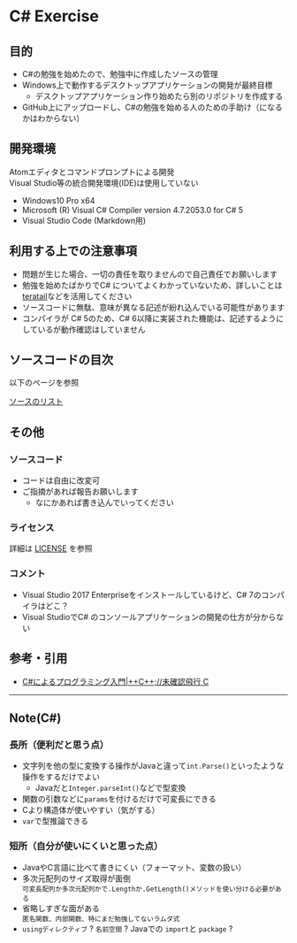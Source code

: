 # C# Exercise
## 目的
- C#の勉強を始めたので、勉強中に作成したソースの管理
- Windows上で動作するデスクトップアプリケーションの開発が最終目標
  * デスクトップアプリケーション作り始めたら別のリポジトリを作成する
- GitHub上にアップロードし、C#の勉強を始める人のための手助け（になるかはわからない）

## 開発環境
Atomエディタとコマンドプロンプトによる開発  
Visual Studio等の統合開発環境(IDE)は使用していない
- Windows10 Pro x64
- Microsoft (R) Visual C# Compiler version 4.7.2053.0 for C# 5
- Visual Studio Code (Markdown用)

## 利用する上での注意事項
- 問題が生じた場合、一切の責任を取りませんので自己責任でお願いします
- 勉強を始めたばかりでC# についてよくわかっていないため、詳しいことは[teratail](https://teratail.com/)などを活用してください
- ソースコードに無駄、意味が異なる記述が紛れ込んでいる可能性があります
- コンパイラが C# 5のため、C# 6以降に実装された機能は、記述するようにしているが動作確認はしていません

## ソースコードの目次
以下のページを参照  

[ソースのリスト](https://github.com/mryyomutga/CS_Exercise/blob/master/SourceList.md)

## その他
### ソースコード
- コードは自由に改変可
- ご指摘があれば報告お願いします  
    * なにかあれば書き込んでいってください

### ライセンス
詳細は [LICENSE](https://github.com/mryyomutga/CS_Exercise/blob/master/LICENSE) を参照

### コメント
- Visual Studio 2017 Enterpriseをインストールしているけど、C# 7のコンパイラはどこ？
- Visual StudioでC# のコンソールアプリケーションの開発の仕方が分からない

## 参考・引用
- [C#によるプログラミング入門|++C++;//未確認飛行 C](http://ufcpp.net/study/csharp/)

---

## Note(C#)
### 長所（便利だと思う点）
- 文字列を他の型に変換する操作がJavaと違って`int.Parse()`といったような操作をするだけでよい  
    - Javaだと`Integer.parseInt()`などで型変換
- 関数の引数などに`params`を付けるだけで可変長にできる
- Cより構造体が使いやすい（気がする）
- `var`で型推論できる

### 短所（自分が使いにくいと思った点）
- JavaやC言語に比べて書きにくい（フォーマット、変数の扱い）
- 多次元配列のサイズ取得が面倒  
  `可変長配列か多次元配列かで.Lengthか.GetLength()メソッドを使い分ける必要がある`
- 省略しすぎな面がある  
  `匿名関数、内部関数、特にまだ勉強してないラムダ式`
- `usingディレクティブ` ? `名前空間` ? Javaでの `import`と `package` ? 
